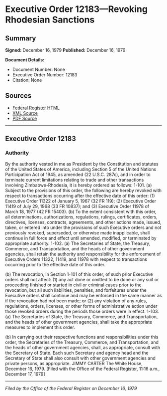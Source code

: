 # Executive Order 12183—Revoking Rhodesian Sanctions

## Summary

**Signed:** December 16, 1979
**Published:** December 16, 1979

**Document Details:**
- Document Number: None
- Executive Order Number: 12183
- Citation: None

## Sources
- [Federal Register HTML](https://www.presidency.ucsb.edu/documents/executive-order-12183-revoking-rhodesian-sanctions)
- [XML Source](None)
- [PDF Source](None)

---

## Executive Order 12183

### Authority

By the authority vested in me as President by the Constitution and statutes of the United States of America, including Section 5 of the United Nations Participation Act of 1945, as amended (22 U.S.C. 287c), and in order to terminate current limitations relating to trade and other transactions involving Zimbabwe-Rhodesia, it is hereby ordered as follows:
1-101. (a) Subject to the provisions of this order, the following are hereby revoked with respect to transactions occurring after the effective date of this order:
    (1) Executive Order 11322 of January 5, 1967 (32 FR 119);
    (2) Executive Order 11419 of July 29, 1968 (33 FR 10837); and
    (3) Executive Order 11978 of March 18, 1977 (42 FR 15403).
(b) To the extent consistent with this order, all determinations, authorizations, regulations, rulings, certificates, orders, directives, licenses, contracts, agreements, and other actions made, issued, taken, or entered into under the provisions of such Executive orders and not previously revoked, superseded, or otherwise made inapplicable, shall continue in full force and effect until amended, modified, or terminated by appropriate authority.
1-102. (a) The Secretaries of State, the Treasury, Commerce, and Transportation, and the heads of other government agencies, shall retain the authority and responsibility for the enforcement of Executive Orders 11322, 11419, and 11978 with respect to transactions occurring prior to the effective date of this order.

(b) The revocation, in Section 1-101 of this order, of such prior Executive orders shall not affect:
    (1) any act done or omitted to be done or any suit or proceeding finished or started in civil or criminal cases prior to the revocation, but all such liabilities, penalties, and forfeitures under the Executive orders shall continue and may be enforced in the same manner as if the revocation had not been made; or
    (2) any violation of any rules, regulations, orders, licenses, or other forms of administrative action under those revoked orders during the periods those orders were in effect.
1-103. (a) The Secretaries of State, the Treasury, Commerce, and Transportation, and the heads of other government agencies, shall take the appropriate measures to implement this order.

(b) In carrying out their respective functions and responsibilities under this order, the Secretaries of the Treasury, Commerce, and Transportation, and the heads of other government agencies, shall, as appropriate, consult with the Secretary of State. Each such Secretary and agency head and the Secretary of State shall also consult with other government agencies and private persons, as appropriate.
JIMMY CARTER
The White House,
December 16, 1979.
[Filed with the Office of the Federal Register, 11:16 a.m., December 17, 1979]

---

*Filed by the Office of the Federal Register on December 16, 1979*
